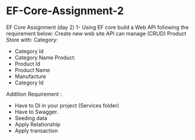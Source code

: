# EF-Core-Assignment-2
EF Core Assignment (day 2)
1- Using EF core build a Web API following the requirement below:
Create new web site API can manage (CRUD) Product Store with:
Category:
- Category Id
- Category Name
Product:
- Product Id
- Product Name
- Manufacture
- Category Id

Addition Requirement :
- Have to DI in your project (Services folder)
- Have to Swagger.
- Seeding data
- Apply Relationship
- Apply transaction
